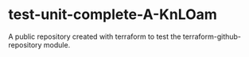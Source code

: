 # test-unit-complete-A-KnLOam
A public repository created with terraform to test the terraform-github-repository module.

